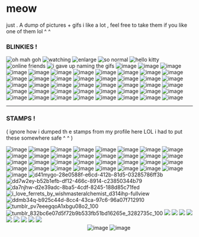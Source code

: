 # meow
just . A dump of pictures + gifs i like a lot , feel free to take them if you like one of them lol ^ ^

### BLINKIES !

 ![oh mah goh](https://64.media.tumblr.com/f9e08918dd6c5a2003647f806274b47c/64107bd354cd4629-78/s250x400/e3b6ee522d3ed4eebfe23ea59b09b54254cceab6.gifv) ![watching](https://64.media.tumblr.com/373f20736a3bc35e6723e61c3bab1e7f/166bac6168e4af38-a4/s250x400/6e0cc7b0ab7a3af554396337218be4348f281eae.gifv) ![enlarge](https://64.media.tumblr.com/d2bb9369bd2c44b23964472da19b2a0b/ba7f11e2341c1714-8f/s500x750/a7183a7a3c3feb750de5b050866b821406e2e352.gifv) ![so normal](https://64.media.tumblr.com/162b6b3c8996dca1dd37c65d8d2c35db/ee5fc417313dd853-a2/s400x600/ba5da6c11b4c49f9df4cf8ef912d196f3ef1f97a.gifv) ![hello kitty](https://64.media.tumblr.com/c23af83f037247d5c33a370a8ca49291/b4efadd60ae6c6cc-cf/s250x400/53a241e89a4b569644ec88267593da2cae4e3640.gifv) ![online friends](https://64.media.tumblr.com/3226232d4ad9a8fed1eb91924af87e5f/b4efadd60ae6c6cc-5a/s250x400/a89a7b65cba8a5756ab23102913fcb817e8a1682.gifv) ![i gave up naming the gifs](https://64.media.tumblr.com/a5b6d35bc8b1c89e64033355ccba4b79/b4f54c7f92bc9f3b-f0/s250x400/c0671326c862e8c59b6bfd42252f757be1aeef57.gifv) ![image](https://64.media.tumblr.com/d28f09e884de57461e4c1722d99d2b34/b4efadd60ae6c6cc-41/s250x400/cbbd117133e762b887592fc4f3cbfe52ea19791f.gifv) ![image](https://64.media.tumblr.com/7569f18b41baf12f7fa3c56ccd029936/37901a7869227e54-54/s250x400/07ddc705623042fecd356728ef00e30d34b03269.gifv) ![image](https://64.media.tumblr.com/b87696a981aa332134bf166dea2fe534/37901a7869227e54-c8/s250x400/75a4076df057046c683290abaa91ef3640ff5968.gifv) ![image](https://64.media.tumblr.com/4454d8366d887abe5af71320fa5008d7/b4f54c7f92bc9f3b-15/s250x400/06bf7090a5ece3c0971ea7aa7897b2cbeadf1c54.gifv) ![image](https://64.media.tumblr.com/554424295102c751bef6a6abaa2469cb/b4f54c7f92bc9f3b-c1/s250x400/5bc27ac13d964e30dd29627411cf4074f8a81ce4.gifv) ![image](https://64.media.tumblr.com/6609884c177ea641bb1c2a6d97e46e37/b4f54c7f92bc9f3b-2e/s250x400/a05a33fa93a02304621bd4fe41fbe701a031db41.gifv) ![image](https://64.media.tumblr.com/7fa9d1d1b9decf2a6694818aa47826be/4eee4b3b9075fbc5-23/s400x600/51ef034033d6e2a003c22122b100bb7cbb596c35.gifv) ![image](https://64.media.tumblr.com/dba554faf014e9568af491826c44f575/b4f54c7f92bc9f3b-7a/s250x400/e0ce152d092666582984bc2f82aae2e2f90c69fd.gifv) ![image](https://64.media.tumblr.com/f1093b4bcb7516bdaea3655f6ebd61b4/b4f54c7f92bc9f3b-07/s250x400/9a01efd4f49bbec72741b9c10ae09c5b0833980d.gifv) ![image](https://64.media.tumblr.com/4454d8366d887abe5af71320fa5008d7/b4f54c7f92bc9f3b-15/s250x400/06bf7090a5ece3c0971ea7aa7897b2cbeadf1c54.gifv) ![image](https://64.media.tumblr.com/15ff43fef204feca507c5a0cb0aadb26/b0bb00562d27c377-a3/s100x200/4964bc4b6115526f62c864756e0d2aaf49b766e1.gifv) ![image](https://64.media.tumblr.com/319d8cd00ca20a691f8df5e84634d564/b0bb00562d27c377-da/s250x400/d38bfba3c3bca03495024b8c2ade3e222c2ad388.gifv) ![image](https://64.media.tumblr.com/e3ed914fc5f94c3b8efec4a258a13030/4e363739be3d4f0c-1e/s400x600/1fbd201b503cb9f7a0c2943e3c87a83e6d63c50a.gifv) ![image](https://64.media.tumblr.com/eb49933156da4486859b50ba5e7494b2/bd185b5560e6e914-6c/s250x400/98cca5116d45bdd5fec790e80bd2facbe9d43dc7.gifv) ![image](https://64.media.tumblr.com/dc4c3ccd555fe0abd54cc60f00c1120b/bd185b5560e6e914-d7/s250x400/27ec64b55276eda3c94f93772d9b3b70ff737829.gifv) ![image](https://64.media.tumblr.com/68b443e1c0477f4711aaffd299844ced/bd185b5560e6e914-29/s250x400/844850a8476cd66a47c6ba88c3a7a21177a3e7ea.gifv) ![image](https://64.media.tumblr.com/50d3f4dd2b8464303b4a51191060c03b/bd185b5560e6e914-f4/s250x400/1787015682cc203cd0848a948f26fd2b4233da90.gifv) ![image](https://64.media.tumblr.com/6146d975845adabf0ef5638d1e0e3b95/0b90e7557aebb4c2-ba/s400x600/c52711dcf60da28fe51a63227598eba39c4b0443.gifv) ![image](https://64.media.tumblr.com/8252884fd4e2c9ecd1687be96f17c005/0b90e7557aebb4c2-19/s400x600/1a49975ab0d8400b679b9aa6f924dbf776c938d5.gifv) ![image](https://64.media.tumblr.com/a3dd669e93c199d9a17e7b3dd1e1a420/0b90e7557aebb4c2-0e/s400x600/4d42074d58b195b318996721a5660ab1be408172.gifv) ![image](https://64.media.tumblr.com/85018b5afb28d8756e8b2326a9bcb0f9/0b90e7557aebb4c2-e5/s400x600/8a8e5a512d431aa63e1e5b6647c2d229675826c3.gifv) ![image](https://64.media.tumblr.com/c75d82695210f98126b24a82ba8972d3/0b90e7557aebb4c2-0d/s400x600/0776b77dfb70270653cd60db03e4554c4502f44b.gifv) ![image](https://64.media.tumblr.com/19d29824b0b5cddcc7a0dcf2b20a87c0/0b90e7557aebb4c2-f2/s400x600/88bc21add9bc182e7bb18028f43ab66d4dbaa32f.gifv) ![image](https://64.media.tumblr.com/ba643b253f6d6df99d06886db6da3444/0b90e7557aebb4c2-ac/s400x600/cfd728d573949a19f2de99626908a69aaca74230.gifv) ![image](https://64.media.tumblr.com/11f947468870651b8298608289969525/0b90e7557aebb4c2-9b/s400x600/dc228b73183697bae31ff668787031f8e4140581.gifv) ![image](https://64.media.tumblr.com/e3d6bb6aac1f1a611cfa299dbccd4110/0b90e7557aebb4c2-a4/s400x600/a16d51f4ab124fec69a7dbc90ec5dbb18be8559f.gifv) ![image](https://64.media.tumblr.com/f988e16f3278928d73216bebb7e94cc1/c45750dc5f8c4ec4-ea/s250x400/7aab4d162bef4e15454b96b6246cde2290edcaae.gifv) ![image](https://64.media.tumblr.com/d31fde8a5377156832faddf0f6f446a8/c45750dc5f8c4ec4-17/s250x400/8fe1273b24d319906c3b20a06e01d215b0f9a89e.gifv) ![image](https://64.media.tumblr.com/fea06d478eb65001509179b3224e8b7d/4bd2afebf9dcdf6d-ba/s250x400/bd10c186f85835dd47c673d67caff91d88934391.gifv) ![image](https://64.media.tumblr.com/c26e525067de1a9d4285e451d050bad6/44b88cdeb699e68c-3b/s250x400/09627b04be19ad33c50768c5d13a4df419284a23.gifv) ![image](https://64.media.tumblr.com/d61a5fb3e20b8931ac4f9dab1357264a/44b88cdeb699e68c-06/s250x400/e39800e7d77c3c3afe0f987ab3930932cb2ffbe9.gifv) ![image](https://64.media.tumblr.com/8bdc282de93bf4b65e4d9606c43f608c/cf9d480949b77157-87/s400x600/5c852b8056e6baf65b55c8523519de04dbbf29d7.gifv) ![image](https://64.media.tumblr.com/f82f0767ab9f34394cc010f9b7b9701a/d15a2687e394321d-7d/s250x400/c615e4322ce446f65491d1e40c83f1f3b9c6f8c5.gifv) ![image](https://64.media.tumblr.com/dd1bc82a4575d7f782a4c7e6dc567447/d15a2687e394321d-da/s250x400/6abf8f0a1ecba0ccdd0b578fe9749dadad6938f2.gifv) ![image](https://64.media.tumblr.com/7e9a005034fc21f5ca2918f27ad03e09/d15a2687e394321d-fd/s250x400/1787f54ae36d33689a2280a898ee6d1ed8b9555b.gifv) ![image](https://64.media.tumblr.com/8b25f4880fd5701ac96b33c2a488d730/d15a2687e394321d-df/s250x400/eea75791b9e174f1b4ebf7f50a063d9d9a9eb1d9.gifv) ![image](https://64.media.tumblr.com/e53cfb3e60abbce49a9eaaa9deae0f09/660b73716dc98a7d-92/s250x400/4edd4060212ed1151beaa581236c70ab2354d3eb.gifv) ![image](https://64.media.tumblr.com/b1b48860c80b00d899550cfe803cd079/6b46c94d902ee133-45/s400x600/bc43b91117dfa7d2c15551665c5b5c4174aace57.gifv) ![image](https://64.media.tumblr.com/55ff376afb203a29a88d76454d4553c4/6b46c94d902ee133-51/s400x600/92e761f6982f08fee54c528c36f4f6f255d2b2ca.gifv) ![image](https://64.media.tumblr.com/388af73770b0d455b25e4ad1fcae11af/6b46c94d902ee133-5e/s400x600/8ce2de236163524cd5a7facc8e956890e884d50b.gifv) ![image](https://64.media.tumblr.com/1f58f478cbd1a5bbdfa00560150396e4/26f6392655aacdf9-b5/s250x400/3198c8d3dee82b0fe309651c3e6d207125a81d39.gifv) ![image](https://64.media.tumblr.com/17252dac1c68675520b69adefa42242b/26f6392655aacdf9-bc/s250x400/b190593895fdd1ae61013ca7275cba89b823762c.gifv) ![image](https://64.media.tumblr.com/418c854cea167bc0ca626389fb840406/26f6392655aacdf9-e8/s250x400/bae5e48e15da4d5e637b4238ccec76ec8f2426b5.gifv)

***

### STAMPS !
( ignore how i dumped th e stamps from my profile here LOL i had to put these somewhere safe ^ ^ )


![image](https://64.media.tumblr.com/07ff324b9ea760b872e7786a450c5a4f/11e8ce74f0043f84-a3/s100x200/ec4a1d05116eefcd1a4dcc79ccb00188e949341a.gifv) ![image](https://64.media.tumblr.com/885aa069865ee246d452ad520fd75e6f/20ed56725570ded6-89/s250x400/e8895b7281d1eda248d634916e011a675ad519c5.gifv) ![image](https://64.media.tumblr.com/f061ea9c12ba98151bf3c59f82bc3bcb/b3d83bbf44993478-ee/s100x200/75e66e1bbd9405f2f51bd709ceaf86b56f0aaaa4.gifv) ![image](https://64.media.tumblr.com/68bb9e71ec030bfeb579002c6761aa36/b3d83bbf44993478-0d/s100x200/7569b62b2f614b7c533fc147604e5ea1e17dd887.gifv) ![image](https://64.media.tumblr.com/e328ee0f3f80c5d6596378979e7f7988/b3d83bbf44993478-7f/s100x200/4c8aafca73e51867644cf0ffd5b3e0d84797a320.pnj) ![image](https://64.media.tumblr.com/582462acbe7ca7b0748575d357efd636/39e286ffc93b1357-3e/s100x200/fca677c56fda79c21429dab5b09d1bcbfbcc809a.pnj) ![image](https://64.media.tumblr.com/99a3ea0c94a86db3fce61a666654fbf3/d75f79ba8da9c3a5-57/s100x200/b5e0974d1c8e4a6915fbc35da34264d455a9b979.pnj) ![image](https://64.media.tumblr.com/7a82699302d1d9aac8e7ed5a78c1f4f4/b574f4a39f7de4a6-d3/s100x200/c54257d994ab23618100645e4b7b514b554713a9.gifv) ![image](https://64.media.tumblr.com/70e1e9ffde3d48d13b056d3e7a2b931c/c1a57e8f42a67571-57/s100x200/92c2c642973a2d281117fd09d7dc1fb82fe409e9.pnj) ![image](https://64.media.tumblr.com/e82c10bc2dadb20173a3741d3ec6601d/806f382713dac5df-1c/s100x200/080028518c2b5d71777a1c4e97b7c6cc44f86703.pnj) ![image](https://64.media.tumblr.com/206583fe35dd59824e53e1fcb8c44b9d/f627ac19cb8fb316-1e/s100x200/49346a24e1001bce4aae3eda1c48c5d16c94b3fe.pnj) ![image](https://64.media.tumblr.com/c39baa69b4ad3b82fef2b8e10a5c4fc1/07e80bd723d3bf82-2a/s100x200/f160dcbe8cd3776f7ad86bb5b430d72347b6d452.pnj) ![image](https://64.media.tumblr.com/ef4861659aaaa746d6ab699767017577/9daede5de7a8ce43-87/s100x200/6ea8917987f418afe3f2e97fe02b341be86e05d3.pnj) ![image](https://64.media.tumblr.com/05373a29a6e42d209b5e35b462a9136e/9daede5de7a8ce43-b3/s100x200/de36a32001a290ddf7b6c3f7ad78150892ee7c53.pnj) ![image](https://64.media.tumblr.com/0b813e2b4f8b209a63e102430f4b805a/68aa877d24820849-c4/s100x200/377b0e7f846b38ccbb86ba2df82e0d16eeff0278.gifv) ![image](https://64.media.tumblr.com/dba978c9fd39bcf228836b33ec30b8fe/637b80202fefabca-be/s100x200/2adf9ea1e529edb76c397a86a24a13ac2951c692.gifv) ![image](https://64.media.tumblr.com/088d3924cc80f758108fa090f892a96a/7a69c4534dbceef9-23/s100x200/bac2856a4fbad8055e8f150862c6f56a3f31ff4b.pnj) ![image](https://64.media.tumblr.com/4af91a4c7f6b1685c5a2357ccd77297a/4b9e098e1753b2dc-18/s100x200/a177ec71d0fde4a0f6f4cafdcddcec9af812b253.pnj) ![image](https://64.media.tumblr.com/7b2d2bc2daaa7e49b4060f50580ac32c/c3de01a11644097d-ba/s100x200/e6cd1fba5d8acfd79709ec6bced89ac4f6f109ef.gifv) ![image](https://64.media.tumblr.com/a188df5c8646719d930518241877f180/dde60c1e9dfffeeb-67/s100x200/a8d8cf4359165dd10bf36255838af7a87e47d15d.jpg) ![image](https://64.media.tumblr.com/c60711bf6c276cc5401fe1cd298f33d4/5f9be032b67db63c-b3/s250x400/f7cf4080b8414dd092ec9cf3eb0ca1f3eb939277.gifv) ![image](https://64.media.tumblr.com/62b786db1ccad0c475fdc8a759558ab6/84390cb64990b6fb-18/s250x400/bde4812b5a69629c3eda3f4fee69945eea2ac3b2.pnj) ![image](https://64.media.tumblr.com/0e17175b3f600eab664c0a66ea4d8793/752e6ba0c92595f8-15/s100x200/bb73a82c04d97e72fc5877355419731e70eda1e9.pnj) ![image](https://64.media.tumblr.com/e5bfea93eb4b96b715508aab8a574f71/bf20e6d390cc0ec8-55/s100x200/3736e38eec1e16ab5ef1762d647f45304e517045.pnj) ![image](https://64.media.tumblr.com/fffe40e9291f6a24ae408bd6abeda1b7/d7d529b67f874c85-34/s100x200/b2b64fd2792024a944f6637f61ff84bfccd6727f.gifv) ![image](https://64.media.tumblr.com/c12dc92c319e7e217d7549885e626a57/d91ef10a5b0a015c-5d/s100x200/ed5b465915df98788a83daceb80571e59346c010.pnj) ![image](https://64.media.tumblr.com/bbe21b589cd9c2e08ea30302665fca80/d91ef10a5b0a015c-64/s100x200/d87b74d53d241073d2d39135f16b0f813d902556.gifv) ![image](https://64.media.tumblr.com/740289df56a813ca60b06809361ee4f4/3cb3c8474c05d418-dc/s100x200/2806abe8f931ab8c193620e4c08486bdce942d02.gifv) ![image](https://64.media.tumblr.com/f95045dcc7d899b28e133c35483e3758/3cb3c8474c05d418-6d/s100x200/50c5da4578122e73fff0da77c16862daa6880861.gifv) ![image](https://64.media.tumblr.com/379ad0c41c556a71df39e9db759156ba/e9e5eaac84bb2c66-f2/s100x200/d761c9532fba93ae4e619be08f3666852cf6a790.gifv) ![image](https://64.media.tumblr.com/3c7b0d4d7b1b4d6ef21b9f23e7c4f7c7/e16d9c3fd8438e13-ce/s100x200/290bceaa4485b98ddbb5b318043556c2947c8de7.pnj) ![image](https://64.media.tumblr.com/68547ce9a71f6ec597f7cb966fffb301/7c85a8258373f2fe-79/s100x200/2bbf3f584f4c09da82d7a8273b88b8bc03abf000.pnj) ![image](https://64.media.tumblr.com/689184120cb80df0b5adaa117bb63746/7c85a8258373f2fe-9d/s250x400/9984ed34734de77d942d0e25bbc2ad4aefe3e0e3.gifv) ![d41mygo-28e0588f-e6cd-412b-81d5-03285786ff3b](https://github.com/izumisenalover/izumisenalover/assets/129478709/8d9b2703-3930-4281-a81b-34572afb694d)
![dd7w2ey-b52b1efb-df12-466c-8914-c23850344b79](https://github.com/izumisenalover/izumisenalover/assets/129478709/0e140a8d-0ca5-47e1-a238-d0baf86c2b15) ![da7njhw-d2e39adc-8ba5-4cdf-8245-188d85c71fed](https://github.com/izumisenalover/izumisenalover/assets/129478709/028f423a-f95f-4a96-afdd-c08a974ed612) ![i_love_ferrets_by_wishmasteralchemist_d314ihp-fullview](https://github.com/izumisenalover/izumisenalover/assets/129478709/2a0de3db-9bf8-4ae1-b5ad-d63df3700732) ![ddmb34q-b925c44d-8cc4-43ca-97c6-96a07f712910](https://github.com/izumisenalover/izumisenalover/assets/129478709/7e499c28-dc19-425c-91ed-b816d14da015) ![tumblr_pv7eeegqoA1xbgu08o2_100](https://github.com/izumisenalover/izumisenalover/assets/129478709/98baa252-cfe3-41b8-ad9e-833044943d0e)
![tumblr_832bc6e07d5f72b9b533fb51bd16265e_3282735c_100](https://github.com/izumisenalover/izumisenalover/assets/129478709/6978727a-dca3-4194-b34e-92c0299396d8) ![](https://64.media.tumblr.com/fc4182de82c0bcf44b0393e6a4333945/tumblr_ptvr3wDWit1xbgu08o9_r1_100.gif) ![](https://y2k.neocities.org/stamps/tumblr_pcagk9LdEg1wpplaao5_100.gif) ![](https://supplies.ju.mp/assets/images/gallery02/4a9775e2_original.gif?v=9163b103) ![](https://supplies.ju.mp/assets/images/gallery01/300d5a12.png?v=9163b103) ![](https://supplies.ju.mp/assets/images/gallery01/f3384d1e.png?v=9163b103) ![](https://supplies.ju.mp/assets/images/gallery02/e637bbec.png?v=9163b103) ![](https://camo.githubusercontent.com/cdbd8ca130542ebdcb391edd2c03dacee88709c20a2cbedde5f01e9a42dfb869/68747470733a2f2f36342e6d656469612e74756d626c722e636f6d2f61373734313463376234656666383363396435303635386336363335343139322f396166313065366566353063613935622d64342f73313030783230302f393931346537373361343733336665613762343536393534626634323330643863623462393036342e67696676) ![](https://supplies.ju.mp/assets/images/gallery01/f3f9924f.gif?v=6a50b904) ![](https://camo.githubusercontent.com/f1f64301fd9a5bcedf845f53694769bfa93870958160d174b2ff44a2a8fd18f8/68747470733a2f2f36342e6d656469612e74756d626c722e636f6d2f37376533666630396564363363343434303534383237383037323162613964652f636161383664633666393263346530332d61642f73313030783230302f386234366130616235613332386464343836376538343739626261356132346132656538353864382e706e6a) 
ㅤㅤㅤㅤㅤㅤㅤㅤㅤㅤㅤㅤㅤㅤㅤㅤㅤㅤㅤㅤㅤㅤㅤㅤㅤㅤㅤㅤㅤㅤㅤㅤㅤㅤㅤㅤㅤㅤㅤㅤㅤㅤㅤㅤㅤㅤㅤㅤ![image](https://64.media.tumblr.com/cddbcf27cefc45e1ab90f7d281c01ff5/3206403692d2c7ad-f1/s400x600/c097def76f2cdf63bfbb651807f2bacdd458107f.pnj) ![image](https://64.media.tumblr.com/cf25ab8e190b6882a52fbe687d3d03a0/3206403692d2c7ad-3e/s400x600/332c904dea2dcba20d18c7f1ff2aa17c4196a51a.pnj)

